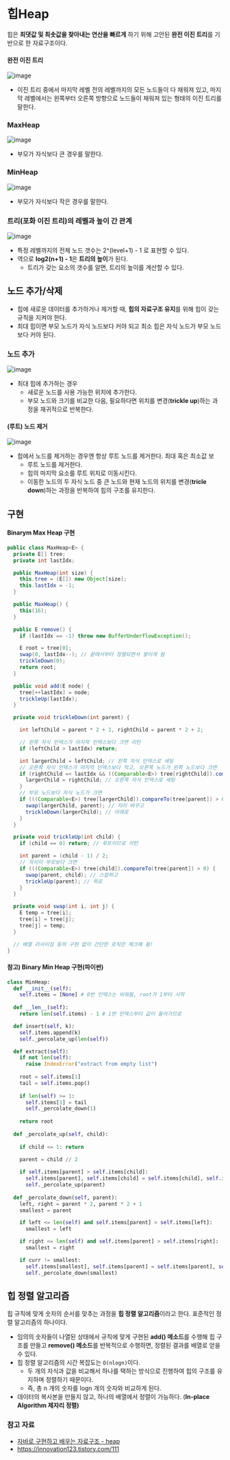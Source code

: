 # 힙Heap

힙은 **최댓값 및 최솟값을 찾아내는 연산을 빠르게** 하기 위해 고안된 **완전 이진 트리**를 기반으로 한 자료구조이다.

#### 완전 이진 트리
![image](https://github.com/user-attachments/assets/ce04cac3-aa99-4414-af89-d9feeebb4534)
- 이진 트리 중에서 마지막 레벨 전의 레벨까지의 모든 노드들이 다 채워져 있고, 마지막 레벨에서는 왼쪽부터 오른쪽 방향으로 노드들이 채워져 있는 형태의 이진 트리를 말한다.

### MaxHeap
![image](https://github.com/user-attachments/assets/3fe194dd-35ad-44a6-9663-b8e0ea9e6c52)

- 부모가 자식보다 큰 경우를 말한다.

### MinHeap
![image](https://github.com/user-attachments/assets/2c74b420-4357-4354-8761-917eefcaf887)

- 부모가 자식보다 작은 경우를 말한다.

### 트리(포화 이진 트리)의 레벨과 높이 간 관계
![image](https://github.com/user-attachments/assets/668c499a-571f-4619-8095-f3cfc5d6b6d1)

- 특정 레벨까지의 전체 노드 갯수는  2^(level+1) - 1 로 표현할 수 있다.
- 역으로 **log2(n+1) - 1**은 **트리의 높이**가 된다.
    - 트리가 갖는 요소의 갯수를 알면, 트리의 높이를 계산할 수 있다.

## 노드 추가/삭제
- 힙에 새로운 데이터를 추가하거나 제거할 때, **힙의 자료구조 유지**를 위해 힙이 갖는 규칙을 지켜야 한다.  
- 최대 힙이면 부모 노드가 자식 노드보다 커야 되고 최소 힙은 자식 노드가 부모 노드보다 커야 된다.

### 노드 추가
![image](https://github.com/user-attachments/assets/2a1fa0a5-dc43-4082-802c-d25031281102)

- 최대 힙에 추가하는 경우
    - 새로운 노드를 사용 가능한 위치에 추가한다.
    - 부모 노드와 크기를 비교한 다음, 필요하다면 위치를 변경(**trickle up**)하는 과정을 재귀적으로 반복한다.

#### (루트) 노드 제거
![image](https://github.com/user-attachments/assets/384bfb37-6a0e-4c88-a780-d9e58889d458)

- 힙에서 노드를 제거하는 경우엔 항상 루트 노드를 제거한다. 최대 혹은 최소값 보
    - 루트 노드를 제거한다.
    - 힙의 마지막 요소를 루트 위치로 이동시킨다.
    - 이동한 노드의 두 자식 노드 중 큰 노드와 현재 노드의 위치를 변경(**tricle down**)하는 과정을 반복하여 힙의 구조를 유지한다.

## 구현
#### Binarym Max Heap 구현
```java
public class MaxHeap<E> {
  private E[] tree;
  private int lastIdx;

  public MaxHeap(int size) {
    this.tree = (E[]) new Object[size];
    this.lastIdx = -1;
  }

  public MaxHeap() {
    this(16);
  }

  public E remove() {
    if (lastIdx == -1) throw new BufferUnderflowException();

    E root = tree[0];
    swap(0, lastIdx--); // 끝에서부터 정렬되면서 쌓이게 됨
    trickleDown(0);
    return root;
  }

  public void add(E node) {
    tree[++lastIdx] = node;
    trickleUp(lastIdx);
  }

  private void trickleDown(int parent) {

    int leftChild = parent * 2 + 1, rightChild = parent * 2 + 2;

    // 왼쪽 자식 인덱스가 마지막 인덱스보다 크면 리턴
    if (leftChild > lastIdx) return;

    int largerChild = leftChild; // 왼쪽 자식 인덱스로 세팅
    // 오른쪽 자식 인덱스가 마지막 인덱스보다 작고, 오른쪽 노드가 왼쪽 노드보다 크면
    if (rightChild =< lastIdx && ((Comparable<E>) tree[rightChild]).compareTo(tree[leftChild]) > 0) {
      largerChild = rightChild; // 오른쪽 자식 인덱스로 세팅
    }
    // 부모 노드보다 자식 노드가 크면
    if (((Comparable<E>) tree[largerChild]).compareTo(tree[parent]) > 0) {
      swap(largerChild, parent); // 자리 바꾸고
      trickleDown(largerChild); // 아래로
    }
  }

  private void trickleUp(int child) {
    if (child == 0) return; // 루트이므로 리턴

    int parent = (child - 1) / 2;
    // 자식이 부모보다 크면
    if (((Comparable<E>) tree[child]).compareTo(tree[parent]) > 0) {
      swap(parent, child); // 스왑하고
      trickleUp(parent); // 위로
    }
  }

  private void swap(int i, int j) {
    E temp = tree[i];
    tree[i] = tree[j];
    tree[j] = temp;
  }

  // 배열 리사이징 등의 구현 없이 간단한 로직만 체크해 봄!
}
```

#### 참고) Binary Min Heap 구현(파이썬)
```python
class MinHeap: 
  def __init__(self):
    self.items = [None] # 0번 인덱스는 비워둠, root가 1부터 시작
  
  def __len__(self):
    return len(self.items) - 1 # 1번 인덱스부터 값이 들어가므로

  def insert(self, k):
    self.items.append(k)
    self._percolate_up(len(self))

  def extract(self): 
    if not len(self): 
      raise IndexError("extract from empty list")
    
    root = self.items[1]
    tail = self.items.pop()
    
    if len(self) >= 1:
      self.items[1] = tail
      self._percolate_down(1)
    
    return root
  
  def _percolate_up(self, child):
    
    if child <= 1: return

    parent = child // 2
    
    if self.items[parent] > self.items[child]:
      self.items[parent], self.items[child] = self.items[child], self.items[parent]
      self._percolate_up(parent)
  
  def _percolate_down(self, parent):
    left, right = parent * 2, parent * 2 + 1
    smallest = parent

    if left <= len(self) and self.items[parent] > self.items[left]:
      smallest = left

    if right <= len(self) and self.items[parent] > self.items[right]:
      smallest = right

    if curr != smallest:
      self.items[smallest], self.items[parent] = self.items[parent], self.items[smallest]
      self._percolate_down(smallest)
```

## 힙 정렬 알고리즘

힙 규칙에 맞게 숫자의 순서를 맞추는 과정을 **힙 정렬 알고리즘**이라고 한다. 표준적인 정렬 알고리즘의 하나이다.

- 임의의 숫자들이 나열된 상태에서 규칙에 맞게 구현된 **add() 메소드**를 수행해 힙 구조를 만들고 **remove() 메소드**를 반복적으로 수행하면, 정렬된 결과를 배열로 얻을 수 있다.
- 힙 정렬 알고리즘의 시간 복잡도는 `O(nlogn)`이다.
    - 두 개의 자식과 값을 비교해서 하나를 택하는 방식으로 진행하여 힙의 구조를 유지하며 정렬하기 때문이다.
    - 즉, 총 n 개의 숫자를 logn 개의 숫자와 비교하게 된다.
- 데이터의 복사본을 만들지 않고, 하나의 배열에서 정렬이 가능하다. (**In-place Algorithm 제자리 정렬)**

### 참고 자료
- [자바로 구현하고 배우는 자료구조 - heap](https://www.boostcourse.org/cs204/lecture/626041)
- https://innovation123.tistory.com/111
